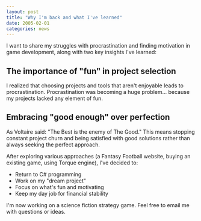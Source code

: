 ```yaml
---
layout: post
title: "Why I'm back and what I've learned"
date: 2005-02-01
categories: news
---
```


I want to share my struggles with procrastination and finding motivation in game development, along with two key insights I've learned:

## The importance of "fun" in project selection

I realized that choosing projects and tools that aren't enjoyable leads to procrastination. Procrastination was becoming a huge problem... because my projects lacked any element of fun.

## Embracing "good enough" over perfection

As Voltaire said: "The Best is the enemy of The Good." This means stopping constant project churn and being satisfied with good solutions rather than always seeking the perfect approach.

After exploring various approaches (a Fantasy Football website, buying an existing game, using Torque engine), I've decided to:

- Return to C# programming
- Work on my "dream project"
- Focus on what's fun and motivating
- Keep my day job for financial stability

I'm now working on a science fiction strategy game. Feel free to email me with questions or ideas.